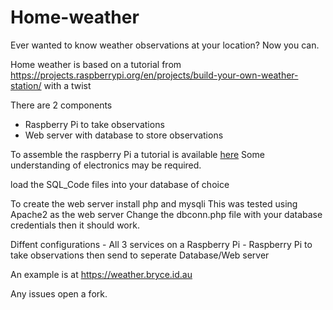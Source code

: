 # Home-weather
Ever wanted to know weather observations at your location? Now you can.

Home weather is based on a tutorial from https://projects.raspberrypi.org/en/projects/build-your-own-weather-station/ with a twist

There are 2 components
- Raspberry Pi to take observations
- Web server with database to store observations

To assemble the raspberry Pi a tutorial is available <a href="https://projects.raspberrypi.org/en/projects/build-your-own-weather-station/">here</a>
Some understanding of electronics may be required.

load the SQL_Code files into your database of choice

To create the web server install php and mysqli
This was tested using Apache2 as the web server
Change the dbconn.php file with your database credentials then it should work.

Diffent configurations
    - All 3 services on a Raspberry Pi
    - Raspberry Pi to take observations then send to seperate Database/Web server

An example is at https://weather.bryce.id.au

Any issues open a fork.
